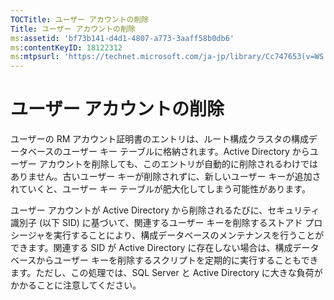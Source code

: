 ```yaml
---
TOCTitle: ユーザー アカウントの削除
Title: ユーザー アカウントの削除
ms:assetid: 'bf73b141-d4d1-4807-a773-3aaff58b0db6'
ms:contentKeyID: 18122312
ms:mtpsurl: 'https://technet.microsoft.com/ja-jp/library/Cc747653(v=WS.10)'
---
```


ユーザー アカウントの削除
=========================

ユーザーの RM アカウント証明書のエントリは、ルート構成クラスタの構成データベースのユーザー キー テーブルに格納されます。Active Directory からユーザー アカウントを削除しても、このエントリが自動的に削除されるわけではありません。古いユーザー キーが削除されずに、新しいユーザー キーが追加されていくと、ユーザー キー テーブルが肥大化してしまう可能性があります。

ユーザー アカウントが Active Directory から削除されるたびに、セキュリティ識別子 (以下 SID) に基づいて、関連するユーザー キーを削除するストアド プロシージャを実行することにより、構成データベースのメンテナンスを行うことができます。関連する SID が Active Directory に存在しない場合は、構成データベースからユーザー キーを削除するスクリプトを定期的に実行することもできます。ただし、この処理では、SQL Server と Active Directory に大きな負荷がかかることに注意してください。
